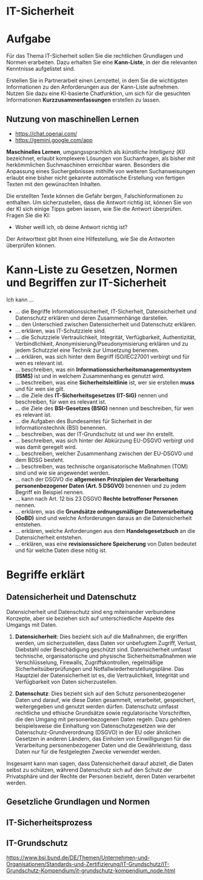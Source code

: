 <!--
author:   Günter Dannoritzer
email:    g.dannoritzer@wvs-ffm.de
version:  0.2.0
date:     19.02.2024
language: de
narrator: Deutsch Female

comment:  IT-Sicherheit

icon:    ../../wvs-logo.png
logo:     02_img/logo-it-sicherheit.jpg

tags:     LiaScript

link:     https://cdn.jsdelivr.net/chartist.js/latest/chartist.min.css

script:   https://cdn.jsdelivr.net/chartist.js/latest/chartist.min.js

attribute: Lizenz: [CC BY-SA](https://creativecommons.org/licenses/by-sa/4.0/)
-->

# IT-Sicherheit



# Aufgabe

Für das Thema IT-Sicherheit sollen Sie die rechtlichen Grundlagen und Normen erarbeiten. Dazu erhalten Sie eine **Kann-Liste**, in der die relevanten Kenntnisse aufgelistet sind.

Erstellen Sie in Partnerarbeit einen Lernzettel, in dem Sie die wichtigsten Informationen zu den Anforderungen aus der Kann-Liste aufnehmen. Nutzen Sie dazu eine KI-basierte Chatfunktion, um sich für die gesuchten Informationen **Kurzzusammenfassungen** erstellen zu lassen.

## Nutzung von maschinellen Lernen

 * https://chat.openai.com/
 * https://gemini.google.com/app

**Maschinelles Lernen**, umgangssprachlich als *künstliche Intelligenz (KI)* bezeichnet, erlaubt komplexere Lösungen von Suchanfragen, als bisher mit herkömmlichen Suchmaschinen erreichbar waren. Besonders die Anpassung eines Suchergebnisses mithilfe von weiteren Suchanweisungen erlaubt eine bisher nicht gekannte automatische Erstellung von fertigen Texten mit den gewünschten Inhalten.

Die erstellten Texte können die Gefahr bergen, Falschinformationen zu enthalten. Um sicherzustellen, dass die Antwort richtig ist, können Sie von der KI sich einige Tipps geben lassen, wie Sie die Antwort überprüfen. Fragen Sie die KI:

 * Woher weiß ich, ob deine Antwort richtig ist?

Der Antworttext gibt Ihnen eine Hilfestellung, wie Sie die Antworten überprüfen können.


# Kann-Liste zu Gesetzen, Normen und Begriffen zur IT-Sicherheit

Ich kann …

 * … die Begriffe Informationssicherheit, IT-Sicherheit, Datensicherheit und Datenschutz erklären und deren Zusammenhänge darstellen.
 * … den Unterschied zwischen Datensicherheit und Datenschutz erklären.
 * … erklären, was IT-Schutzziele sind.
 * … die Schutzziele Vertraulichkeit, Integrität, Verfügbarkeit, Authentizität, Verbindlichkeit, Anonymisierung/Pseudonymisierung erklären und zu jedem Schutzziel eine Technik zur Umsetzung benennen.
 * … erklären, was sich hinter dem Begriff ISO/IEC27001 verbirgt und für wen es relevant ist.
 * … beschreiben, was ein **Informationssicherheitsmanagementsystem (ISMS)** ist und in welchem Zusammenhang es genutzt wird.
 * … beschreiben, was eine **Sicherheitsleitlinie** ist, wer sie erstellen **muss** und für wen sie gilt.
 * … die Ziele des **IT-Sicherheitsgesetzes (IT-SiG)** nennen und beschreiben, für wen es relevant ist.
 * … die Ziele des **BSI-Gesetzes (BSIG)** nennen und beschreiben, für wen es relevant ist.
 * … die Aufgaben des Bundesamtes für Sicherheit in der Informationstechnik (BSI) benennen.
 * … beschreiben, was der IT-Grundschutz ist und wer ihn erstellt.
 * … beschreiben, was sich hinter der Abkürzung EU-DSGVO verbirgt und was damit geregelt wird.
 * … beschreiben, welcher Zusammenhang zwischen der EU-DSGVO und dem BDSG besteht.
 * … beschreiben, was technische organisatorische Maßnahmen (TOM) sind und wie sie angewendet werden.
 * … nach der DSGVO die **allgemeinen Prinzipien der Verarbeitung personenbezogener Daten (Art. 5 DSGVO)** benennen und zu jedem Begriff ein Beispiel nennen.
 * … kann nach Art. 12 bis 23 DSGVO **Rechte betroffener Personen** nennen.
 * … erklären, was die **Grundsätze ordnungsmäßiger Datenverarbeitung (GoBD)** sind und welche Anforderungen daraus an die Datensicherheit entstehen.
 * … erklären, welche Anforderungen aus dem **Handelsgesetzbuch** an die Datensicherheit entstehen.
 * … erklären, was eine **revisionssichere Speicherung** von Daten bedeutet und für welche Daten diese nötig ist.



# Begriffe erklärt

## Datensicherheit und Datenschutz

Datensicherheit und Datenschutz sind eng miteinander verbundene Konzepte, aber sie beziehen sich auf unterschiedliche Aspekte des Umgangs mit Daten.

1. **Datensicherheit**: Dies bezieht sich auf die Maßnahmen, die ergriffen werden, um sicherzustellen, dass Daten vor unbefugtem Zugriff, Verlust, Diebstahl oder Beschädigung geschützt sind. Datensicherheit umfasst technische, organisatorische und physische Sicherheitsmaßnahmen wie Verschlüsselung, Firewalls, Zugriffskontrollen, regelmäßige Sicherheitsüberprüfungen und Notfallwiederherstellungspläne. Das Hauptziel der Datensicherheit ist es, die Vertraulichkeit, Integrität und Verfügbarkeit von Daten sicherzustellen.

2. **Datenschutz**: Dies bezieht sich auf den Schutz personenbezogener Daten und darauf, wie diese Daten gesammelt, verarbeitet, gespeichert, weitergegeben und genutzt werden dürfen. Datenschutz umfasst rechtliche und ethische Grundsätze sowie regulatorische Vorschriften, die den Umgang mit personenbezogenen Daten regeln. Dazu gehören beispielsweise die Einhaltung von Datenschutzgesetzen wie der Datenschutz-Grundverordnung (DSGVO) in der EU oder ähnlichen Gesetzen in anderen Ländern, das Einholen von Einwilligungen für die Verarbeitung personenbezogener Daten und die Gewährleistung, dass Daten nur für die festgelegten Zwecke verwendet werden.

Insgesamt kann man sagen, dass Datensicherheit darauf abzielt, die Daten selbst zu schützen, während Datenschutz sich auf den Schutz der Privatsphäre und der Rechte der Personen bezieht, deren Daten verarbeitet werden.

## Gesetzliche Grundlagen und Normen



## IT-Sicherheitsprozess



## IT-Grundschutz

https://www.bsi.bund.de/DE/Themen/Unternehmen-und-Organisationen/Standards-und-Zertifizierung/IT-Grundschutz/IT-Grundschutz-Kompendium/it-grundschutz-kompendium_node.html

